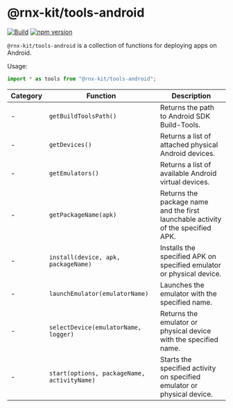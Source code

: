 # @rnx-kit/tools-android

[![Build](https://github.com/microsoft/rnx-kit/actions/workflows/build.yml/badge.svg)](https://github.com/microsoft/rnx-kit/actions/workflows/build.yml)
[![npm version](https://img.shields.io/npm/v/@rnx-kit/tools-android)](https://www.npmjs.com/package/@rnx-kit/tools-android)

`@rnx-kit/tools-android` is a collection of functions for deploying apps on
Android.

Usage:

```typescript
import * as tools from "@rnx-kit/tools-android";
```

<!-- The following table can be updated by running `yarn update-readme` -->
<!-- @rnx-kit/api start -->

| Category | Function                                    | Description                                                                      |
| -------- | ------------------------------------------- | -------------------------------------------------------------------------------- |
| -        | `getBuildToolsPath()`                       | Returns the path to Android SDK Build-Tools.                                     |
| -        | `getDevices()`                              | Returns a list of attached physical Android devices.                             |
| -        | `getEmulators()`                            | Returns a list of available Android virtual devices.                             |
| -        | `getPackageName(apk)`                       | Returns the package name and the first launchable activity of the specified APK. |
| -        | `install(device, apk, packageName)`         | Installs the specified APK on specified emulator or physical device.             |
| -        | `launchEmulator(emulatorName)`              | Launches the emulator with the specified name.                                   |
| -        | `selectDevice(emulatorName, logger)`        | Returns the emulator or physical device with the specified name.                 |
| -        | `start(options, packageName, activityName)` | Starts the specified activity on specified emulator or physical device.          |

<!-- @rnx-kit/api end -->
